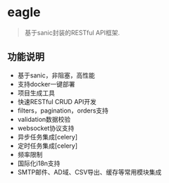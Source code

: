 # eagle
> 基于sanic封装的RESTful API框架.
## 功能说明
- 基于sanic，非阻塞，高性能
- 支持docker一键部署
- 项目生成工具
- 快速RESTful CRUD API开发
- filters，pagination，orders支持
- validation数据校验
- websocket协议支持
- 异步任务集成[celery]
- 定时任务集成[celery]
- 频率限制
- 国际化i18n支持
- SMTP邮件、AD域、CSV导出、缓存等常用模块集成
